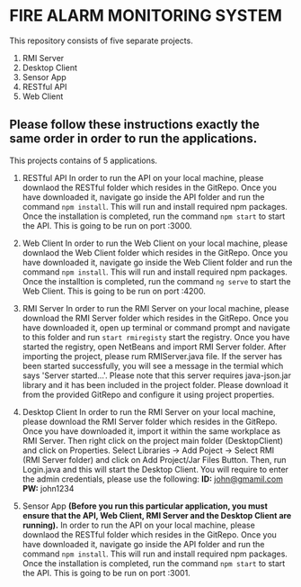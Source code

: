 # FIRE ALARM MONITORING SYSTEM
This repository consists of five separate projects.
1. RMI Server
2. Desktop Client
3. Sensor App
4. RESTful API
5. Web Client

Please follow these instructions exactly the same order in order to run the applications.
-------------------

This projects contains of 5 applications.

1. RESTful API
In order to run the API on your local machine, please downlaod the RESTful folder which resides in the GitRepo. Once you have downloaded it, navigate go inside the API folder  and run the command `npm install`. This will run and install required npm packages. Once the installation is completed, run the command `npm start` to start the API. This is going to be run on port :3000.

2. Web Client
In order to run the Web Client on your local machine, please downlaod the Web Client folder which resides in the GitRepo. Once you have downloaded it, navigate go inside the Web Client folder  and run the command `npm install`. This will run and install required npm packages. Once the installtion is completed, run the command `ng serve` to start the Web Client. This is going to be run on port :4200.

3. RMI Server
In order to run the RMI Server on your local machine, please download the RMI Server folder which resides in the GitRepo. Once you have downloaded it, open up terminal or command prompt and navigate to this folder and run `start rmiregisty` start the registry. Once you have started the registry, open NetBeans and import RMI Server folder. After importing the project, please rum RMIServer.java file. If the server has been started successfully, you will see a message in the termial  which says 'Server started...'.  Please note that this server requires java-json.jar library and it has been included in the project folder. Please download it from the provided GitRepo and configure it using project properties.

4. Desktop Client
In order to run the RMI Server on your local machine, please download the RMI Server folder which resides in the GitRepo. Once you have downloaded it, import it within the same workplace as RMI Server. Then right click on the project main folder (DesktopClient) and click on Properties. Select Libraries -> Add Poject -> Select RMI (RMI Server folder) and click on Add Project/Jar Files Button. Then, run Login.java and this will start the Desktop Client. You will require to enter the admin credentials, please use the following: **ID:** john@gmamil.com **PW:** john1234

5. Sensor App **(Before you run this particular application, you must ensure that the API, Web Client, RMI Server and the Desktop Client are running).** In order to run the API on your local machine, please downlaod the RESTful folder which resides in the GitRepo. Once you have downloaded it, navigate go inside the API folder 
and run the command `npm install`. This will run and install required npm packages. Once the installation is completed, run the command `npm start` to start the API.
This is going to be run on port :3001.
